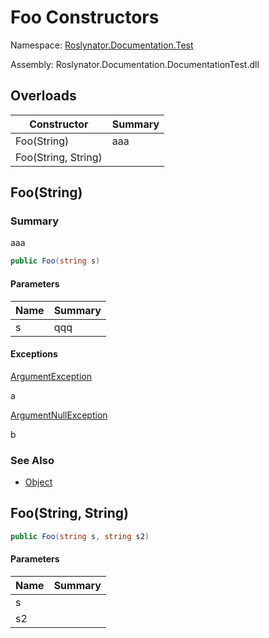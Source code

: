 # Foo Constructors

Namespace: [Roslynator.Documentation.Test](../../README.md)

Assembly: Roslynator\.Documentation\.DocumentationTest\.dll

## Overloads

| Constructor | Summary |
| ----------- | ------- |
| Foo\(String\) | aaa |
| Foo\(String, String\) | |

## Foo\(String\)

### Summary

aaa

```csharp
public Foo(string s)
```

#### Parameters

| Name | Summary |
| ---- | ------- |
| s | qqq |

#### Exceptions

[ArgumentException](https://docs.microsoft.com/en-us/dotnet/api/system.argumentexception)

a

[ArgumentNullException](https://docs.microsoft.com/en-us/dotnet/api/system.argumentnullexception)

b

### See Also

* [Object](https://docs.microsoft.com/en-us/dotnet/api/system.object)

## Foo\(String, String\)

```csharp
public Foo(string s, string s2)
```

#### Parameters

| Name | Summary |
| ---- | ------- |
| s | |
| s2 | |

